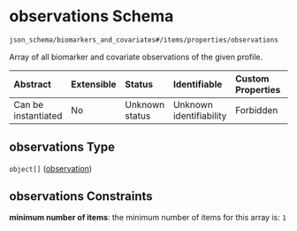 # observations Schema

```txt
json_schema/biomarkers_and_covariates#/items/properties/observations
```

Array of all biomarker and covariate observations of the given profile.

| Abstract            | Extensible | Status         | Identifiable            | Custom Properties | Additional Properties | Access Restrictions | Defined In                                                                                                       |
| :------------------ | :--------- | :------------- | :---------------------- | :---------------- | :-------------------- | :------------------ | :--------------------------------------------------------------------------------------------------------------- |
| Can be instantiated | No         | Unknown status | Unknown identifiability | Forbidden         | Allowed               | none                | [biomarkers\_and\_covariates.schema.json\*](../out/biomarkers_and_covariates.schema.json "open original schema") |

## observations Type

`object[]` ([observation](biomarkers_and_covariates-biomarker_and_covariates_observations-properties-observations-observation.md))

## observations Constraints

**minimum number of items**: the minimum number of items for this array is: `1`
